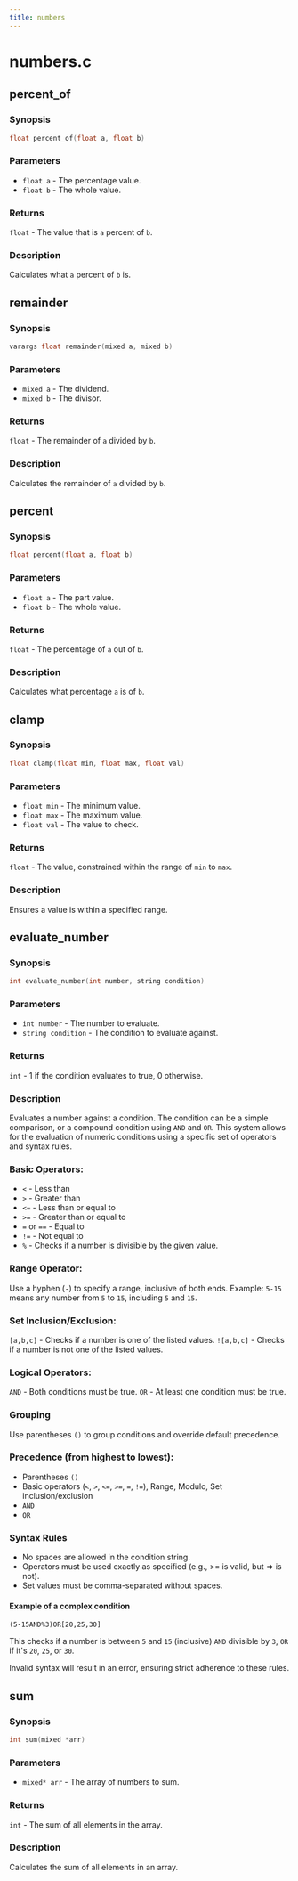 ```yaml
---
title: numbers
---
```

# numbers.c

## percent_of

### Synopsis

```c
float percent_of(float a, float b)
```

### Parameters

* `float a` - The percentage value.
* `float b` - The whole value.

### Returns

`float` - The value that is `a` percent of `b`.

### Description

Calculates what `a` percent of `b` is.

## remainder

### Synopsis

```c
varargs float remainder(mixed a, mixed b)
```

### Parameters

* `mixed a` - The dividend.
* `mixed b` - The divisor.

### Returns

`float` - The remainder of `a` divided by `b`.

### Description

Calculates the remainder of `a` divided by `b`.

## percent

### Synopsis

```c
float percent(float a, float b)
```

### Parameters

* `float a` - The part value.
* `float b` - The whole value.

### Returns

`float` - The percentage of `a` out of `b`.

### Description

Calculates what percentage `a` is of `b`.

## clamp

### Synopsis

```c
float clamp(float min, float max, float val)
```

### Parameters

* `float min` - The minimum value.
* `float max` - The maximum value.
* `float val` - The value to check.

### Returns

`float` - The value, constrained within the range of `min` to `max`.

### Description

Ensures a value is within a specified range.

## evaluate_number

### Synopsis

```c
int evaluate_number(int number, string condition)
```

### Parameters

* `int number` - The number to evaluate.
* `string condition` - The condition to evaluate against.

### Returns

`int` - 1 if the condition evaluates to true, 0 otherwise.

### Description

Evaluates a number against a condition. The condition can be a
simple comparison, or a compound condition using `AND` and `OR`.
This system allows for the evaluation of numeric conditions
using a specific set of operators and syntax rules.

### Basic Operators:

* `<` - Less than
* `>` - Greater than
* `<=` - Less than or equal to
* `>=` - Greater than or equal to
* `=` or `==` - Equal to
* `!=` - Not equal to
* `%` - Checks if a number is divisible by the given value.

### Range Operator:

Use a hyphen (`-`) to specify a range, inclusive of both ends.
Example: `5-15` means any number from `5` to `15`, including
`5` and `15`.

### Set Inclusion/Exclusion:

`[a,b,c]` - Checks if a number is one of the listed values.
`![a,b,c]` - Checks if a number is not one of the listed values.

### Logical Operators:

`AND` - Both conditions must be true.
`OR` - At least one condition must be true.

### Grouping

Use parentheses `()` to group conditions and override default
precedence.

### Precedence (from highest to lowest):

* Parentheses `()`
* Basic operators (`<`, `>`, `<=`, `>=`, `=`, `!=`), Range,
Modulo, Set inclusion/exclusion
* `AND`
* `OR`

### Syntax Rules

* No spaces are allowed in the condition string.
* Operators must be used exactly as specified (e.g., >= is
valid, but => is not).
* Set values must be comma-separated without spaces.

#### Example of a complex condition

`(5-15AND%3)OR[20,25,30]`

This checks if a number is between `5` and `15` (inclusive) `AND`
divisible by `3`, `OR` if it's `20`, `25`, or `30`.

Invalid syntax will result in an error, ensuring strict
adherence to these rules.

## sum

### Synopsis

```c
int sum(mixed *arr)
```

### Parameters

* `mixed* arr` - The array of numbers to sum.

### Returns

`int` - The sum of all elements in the array.

### Description

Calculates the sum of all elements in an array.

